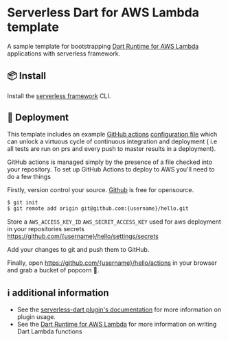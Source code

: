 # Serverless Dart for AWS Lambda template

A sample template for bootstrapping [Dart Runtime for AWS Lambda](https://github.com/awslabs/aws-lambda-dart-runtime) applications with serverless framework.

## 📦 Install

Install the [serverless framework](https://www.serverless.com/framework/docs/getting-started/) CLI.


## 🛵 Deployment

This template includes an example [GitHub actions](https://github.com/features/actions) [configuration file](.github/workflows/main.yml) which can unlock a virtuous cycle of continuous integration and deployment
( i.e all tests are run on prs and every push to master results in a deployment).

GitHub actions is managed simply by the presence of a file checked into your repository. To set up GitHub Actions to deploy to AWS you'll need to do a few things

Firstly, version control your source. [Github](https://github.com/) is free for opensource.

```bash
$ git init
$ git remote add origin git@github.com:{username}/hello.git
```

Store a `AWS_ACCESS_KEY_ID` `AWS_SECRET_ACCESS_KEY` used for aws deployment in your repositories secrets https://github.com/{username}/hello/settings/secrets

Add your changes to git and push them to GitHub.

Finally, open https://github.com/{username}/hello/actions in your browser and grab a bucket of popcorn 🍿.

## ℹ️  additional information

* See the [serverless-dart plugin's documentation](https://github.com/katallaxie/serverless-dart) for more information on plugin usage.
* See the [Dart Runtime for AWS Lambda](https://github.com/awslabs/aws-lambda-dart-runtime) for more information on writing Dart Lambda functions
